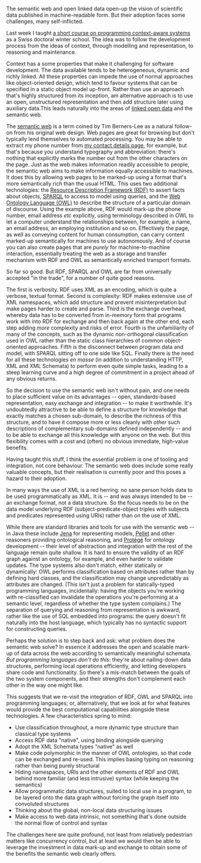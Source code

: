 <html><body><p>The semantic web and open linked data open-up the vision of scientific data published in machine-readable form. But their adoption faces some challenges, many self-inflicted.

<!--more-->

Last week I taught <a href="/teaching/ovronnaz/" target="_blank">a short course on programming context-aware systems</a> as a Swiss doctoral winter school. The idea was to follow the development process from the ideas of context, through modelling and representation, to reasoning and maintenance.

Context has a some properties that make it challenging for software development. The data available tends to be heterogeneous, dynamic and richly linked. All these properties can impede the use of normal approaches like object-oriented design, which tend to favour systems that can be specified in a static object model up-front. Rather than use an approach that's highly structured from its inception, am alternative approach is to use an open, unstructured representation and then add structure later using auxiliary data.This leads naturally into the areas of <a href="http://linkeddata.org" target="_blank">linked open data</a> and the semantic web.

The <a href="https://en.wikipedia.org/wiki/Semantic_Web" target="_blank">semantic web</a> is a term coined by Tim Berners-Lee as a natural follow-on from his original web design. Web pages are great for browsing but don't typically lend themselves to automated processing. You may be able to extract my phone number from <a href="/contact-details/" target="_blank">my contact details page</a>, for example, but that's because you understand typography and abbreviation: there's nothing that explicitly marks the number out from the other characters on the page. Just as the web makes information readily accessible to people, the semantic web aims to make information equally accessible to machines. It does this by allowing web pages to be marked-up using a format that's more semantically rich than the usual HTML. This uses two additional technologies: the <a href="http://www.w3.org/TR/2004/REC-rdf-primer-20040210/" target="_blank">Resource Description  Framework (RDF)</a> to assert facts about objects, <a href="http://www.w3.org/TR/rdf-sparql-query/" target="_blank">SPARQL</a> to access to model using queries, and the <a href="http://www.w3.org/TR/owl-guide/" target="_blank">Web Ontology  Language (OWL)</a> to describe the structure of a particular domain of  discourse. Using the example above, RDF would mark-up the phone number, email address <em>etc</em> explicitly, using terminology described in OWL to let a computer understand the relationships between, for example, a name, an email address, an employing institution and so on. Effectively the page, as well as conveying content for human consumption, can carry content marked-up semantically for machines to use autonomously. And of course you can also create pages that are <em>purely</em> for machine-to-machine interaction, essentially treating the web as a storage and transfer mechanism with RDF and OWL as semantically enriched transport formats.

So far so good. But RDF, SPARQL and OWL are far from universally accepted "in the trade", for a number of quite good reasons.

The first is verbosity. RDF uses XML as an encoding, which is quite a verbose, textual format. Second is complexity: RDF makes extensive use of XML namespaces, which add structure and prevent misinterpretation but make pages harder to create and parse. Third is the exchange overhead, whereby data has to be converted from in-memory form that programs work with into RDF for exchange and then back again at the other end, each step adding <em>more</em> complexity and risks of error. Fourth is the unfamiliarity of many of the concepts, such as the dynamic non-orthogonal classification used in OWL rather than the static class hierarchies of common object-oriented approaches. Fifth is the disconnect between program data and model, with SPARQL sitting off to one side like SQL. Finally there is the need for all these technologies <em>en masse</em> (in addition to understanding HTTP, XML and XML Schemata) to perform even quite simple tasks, leading to a steep learning curve and a high degree of commitment in a project ahead of any obvious returns.

So the decision to use the semantic web isn't without pain, and one needs to place sufficient value on its advantages -- open, standards-based representation, easy exchange and integration -- to make it worthwhile. It's undoubtedly attractive to be able to define a structure for knowledge that exactly matches a chosen sub-domain, to describe the richness of this structure, and to have it compose more or less cleanly with <em>other</em> such descriptions of complementary sub-domains defined independently -- and to be able to exchange all this knowledge with anyone on the web. But this flexibility comes with a cost and (often) no obvious immediate, high-value benefits.

Having taught this stuff, I think the essential problem is one of tooling and integration, not core behaviour. The semantic web does include some really valuable concepts, but their realisation is currently poor and this poses a hazard to their adoption.

In many ways the use of XML is a red herring: no sane person holds data to be used programmatically as XML. It is -- and was always intended to be -- an exchange format, not a data structure. So the focus needs to be on the data model underlying RDF (subject-predicate-object triples with subjects and predicates represented using URIs) rather than on the use of XML.

While there are standard libraries and tools for use with the semantic web -- in Java these include <a href="http://incubator.apache.org/jena/" target="_blank">Jena</a> for representing models, <a href="http://clarkparsia.com/pellet/" target="_blank">Pellet</a> and other reasoners providing ontological reasoning, and <a href="http://protege.stanford.edu/" target="_blank">Protégé</a> for ontology development -- their level of abstraction and integration with the rest of the language remain quite shallow. It is hard to ensure the validity of an RDF graph against an ontology, for example, and even harder to validate updates. The type systems also don't match, either statically or dynamically: OWL performs classification based on attributes rather than by defining hard classes, and the classification may change unpredictably as attributes are changed. (This isn't just a problem for statically-typed programming languages, incidentally: having the objects you're working with re-classified can invalidate the operations you're performing at a semantic level, regardless of whether the type system complains.) The separation of querying and reasoning from representation is awkward, rather like the use of SQL embedded into programs: the query doesn't fit naturally into the host language, which typically has no syntactic support for constructing queries.

Perhaps the solution is to step back and ask: what problem does the semantic web solve? In essence it addresses the open and scalable mark-up of data across the web according to semantically meaningful schemata. <em>But programming languages don't do this</em>: they're about nailing-down data structures, performing local operations efficiently, and letting developers share code and functionality. So there's a mis-match between the goals  of the two system components, and their strengths don't complement each other in the way one might like.

This suggests that we re-visit the integration of RDF, OWL and SPARQL into programming languages; or, alternatively, that we look at for what features would provide the best computational capabilities alongside these technologies. A few characteristics spring to mind:
</p><ul>
	<li>Use classification throughout, a more dynamic type structure than classical type systems</li>
	<li>Access RDF data "native", using binding alongside querying</li>
	<li>Adopt the XML Schemata types "native" as well</li>
	<li>Make code polymorphic in the manner of OWL ontologies, so that code can be exchanged and re-used. This implies basing typing on reasoning rather than being purely structural</li>
	<li>Hiding namespaces, URIs and the other elements of RDF and OWL behind more familiar (and less intrusive) syntax (while keeping the semantics)</li>
	<li>Allow programmatic data structures, suited to local use in a program, to be layered onto the data graph without forcing the graph itself into convoluted structures</li>
	<li>Thinking about the global, non-local data structuring issues</li>
	<li>Make access to web data intrinsic, not something that's done outside the normal flow of control and syntax</li>
</ul>
The challenges here are quite profound, not least from relatively pedestrian matters like concurrency control, but at least we would then be able to leverage the investment in data mark-up and exchange to obtain some of the benefits the semantic web clearly offers.</body></html>